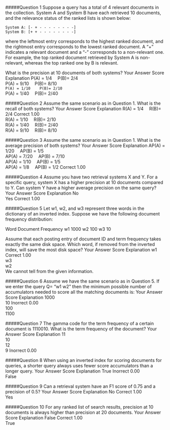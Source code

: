 #####Question 1
Suppose a query has a total of 4 relevant documents in the collection. System A and System B have each retrieved 10 documents, and the relevance status of the ranked lists is shown below: 

	System A: [- + - - - - - - - -]
	System B: [+ + - - - - - - - -]

where the leftmost entry corresponds to the highest ranked document, and the rightmost entry corresponds to the lowest ranked document. A “+” indicates a relevant document and a “-” corresponds to a non-relevant one. For example, the top ranked document retrieved by System A is non-relevant, whereas the top ranked one by B is relevant. 

What is the precision at 10 documents of both systems?
Your Answer		Score	Explanation
P(A) = 1/4 	P(B)= 2/4			
P(A) = 9/10 	P(B)= 8/10			
`P(A) = 1/10 	P(B)= 2/10`		
P(A) = 1/40 	P(B)= 2/40			

#####Question 2
Assume the same scenario as in Question 1. What is the recall of both systems?
Your Answer		Score	Explanation
R(A) = 1/4 	R(B)= 2/4	Correct	1.00	
R(A) = 1/10 	R(B)= 2/10			
R(A) = 1/40 	R(B)= 2/40			
R(A) = 9/10 	R(B)= 8/10			

#####Question 3
Assume the same scenario as in Question 1. What is the average precision of both systems?
Your Answer		Score	Explanation
AP(A) = 1/20 	AP(B) = 1/5			
AP(A) = 7/20 	AP(B) = 7/10			
AP(A) = 1/10 	AP(B) = 1/5			
AP(A) = 1/8 	AP(B) = 1/2	Correct	1.00	

#####Question 4
Assume you have two retrieval systems X and Y. For a specific query, system X has a higher precision at 10 documents compared to Y. Can system Y have a higher average precision on the same query?
Your Answer		Score	Explanation
No			
Yes	Correct	1.00	

#####Question 5
Let w1, w2, and w3 represent three words in the dictionary of an inverted index. Suppose we have the following document frequency distribution: 

Word	Document Frequency
w1	1000
w2	100
w3	10

Assume that each posting entry of document ID and term frequency takes exactly the same disk space. Which word, if removed from the inverted index, will save the most disk space?
Your Answer		Score	Explanation
w1	Correct	1.00	
w3			
w2			
We cannot tell from the given information.			

#####Question 6
Assume we have the same scenario as in Question 5. If we enter the query Q= “w1 w2” then the minimum possible number of accumulators needed to score all the matching documents is:
Your Answer		Score	Explanation
1000			
10	Inorrect	0.00	
100			
1100			

#####Question 7
The gamma code for the term frequency of a certain document is 1110010. What is the term frequency of the document?
Your Answer		Score	Explanation
11			
10			
12			
9	Inorrect	0.00	

#####Question 8
When using an inverted index for scoring documents for queries, a shorter query always uses fewer score accumulators than a longer query.
Your Answer		Score	Explanation
True	Inorrect	0.00	
False			

#####Question 9
Can a retrieval system have an F1 score of 0.75 and a precision of 0.5?
Your Answer		Score	Explanation
No	Correct	1.00	
Yes			

#####Question 10
For any ranked list of search results, precision at 10 documents is always higher than precision at 20 documents.
Your Answer		Score	Explanation
False	Correct	1.00	
True
